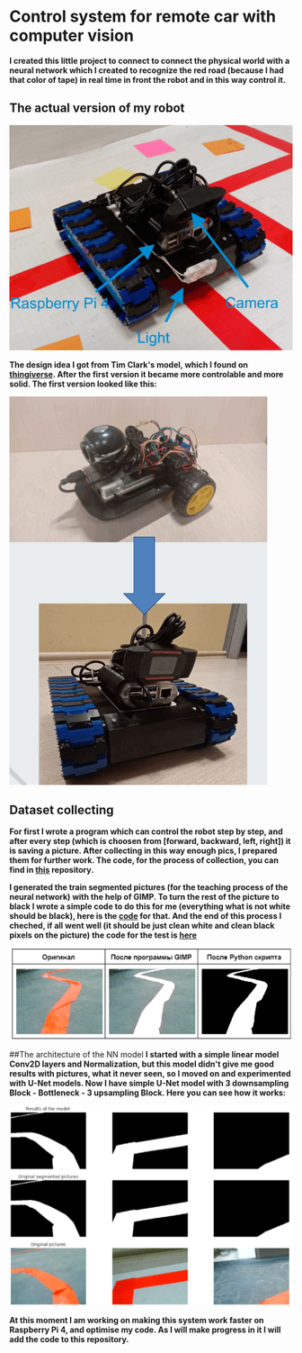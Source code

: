 # Control system for remote car with computer vision

**I created this little project to connect to connect the physical world with a neural network which I created to recognize the red road (because I had that color of tape) in real time in front the robot and in this way control it.**

## The actual version of my robot
![Actual version](https://github.com/AGNworks/CarCam_NN/blob/main/pictures/1.png)

**The design idea I got from Tim Clark's model, which I found on [thingiverse](https://www.thingiverse.com/thing:700835). After the first version it became more controlable and more solid. The first version looked like this:**

![Old version](https://github.com/AGNworks/CarCam_NN/blob/main/pictures/2.png)

## Dataset collecting
**For first I wrote a program which can control the robot step by step, and after every step (which is choosen from [forward, backward, left, right]) it is saving a picture. After collecting in this way enough pics, I prepared them for further work. The code, for the process of collection, you can find in [this](https://github.com/AGNworks/CarCam) repository.**

**I generated the train segmented pictures (for the teaching process of the neural network) with the help of GIMP. To turn the rest of the picture to black I wrote a simple code to do this for me (everything what is not white should be black), here is the [code](https://github.com/AGNworks/Image-segmentation-with-GIMP/blob/main/y_generator.py) for that. And the end of this process I cheched, if all went well (it should be just clean white and clean black pixels on the picture) the code for the test is [here](https://github.com/AGNworks/Image-segmentation-with-GIMP/blob/main/check_y_image.py)**

![seg_pics](https://github.com/AGNworks/CarCam_NN/blob/main/pictures/3.png)

##The architecture of the NN model
**I started with a simple linear model Conv2D layers and Normalization, but this model didn't give me good results with pictures, what it never seen, so I moved on and experimented with U-Net models. Now I have simple U-Net model with 3 downsampling Block - Bottleneck - 3 upsampling Block. Here you can see how it works:** 

![res_pics](https://github.com/AGNworks/CarCam_NN/blob/main/pictures/4.png)

**At this moment I am working on making this system work faster on Raspberry Pi 4, and optimise my code. As I will make progress in it I will add the code to this repository.**




